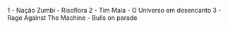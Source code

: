 1 - Nação Zumbi - Risoflora
2 - Tim Maia - O Universo em desencanto
3 - Rage Against The Machine - Bulls on parade
